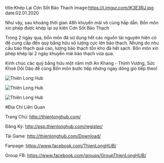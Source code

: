 title:Khép Lại Cơn Sốt Bảo Thạch
image:https://i.imgur.com/iK3E3RJ.jpg
date:02.01.2020

Như vậy, sau khoảng thời gian 48h khuyến mãi vô cùng hấp dẫn. Bổn môn xin phép được khép lại sự kiện Cơn Sốt Bảo Thạch

Trong 2 ngày qua, bổn môn đã sử dụng hết các nguồn tài nguyên hiện có để cung cấp đến quý bằng hữu số lượng cực lớn bảo thạch. Nhưng do nhu cầu bảo thạch quá cao, lượng bảo thạch tồn kho đã hết sạch. Bổn môn xin phép khép lại 2 ngày khuyến mãi bảo thạch vừa qua.

Kính chúc các quý bằng hữu một năm mới An Khang - Thịnh Vượng, Sức Khoẻ Dồi Dào để cùng Bổn môn bước tiếp những ngày dông gió tiếp theo!


![Thiên Long Hub](https://i.imgur.com/R3MiA7d.jpg)

![Thiên Long Hub](https://i.imgur.com/dLpaY7w.jpg)

![Thiên Long Hub](https://i.imgur.com/oxAdGXu.jpg)



#Địa Chỉ Liên Quan

Trang Chủ: http://thienlonghub.com/

Đăng Ký: http://psp.thienlonghub.com/register/

Tải Game: http://thienlonghub.com/Download/

Fanpage: https://www.facebook.com/ThienLongHUB/

Group FB: https://www.facebook.com/groups/GroupThienLongHUB/

